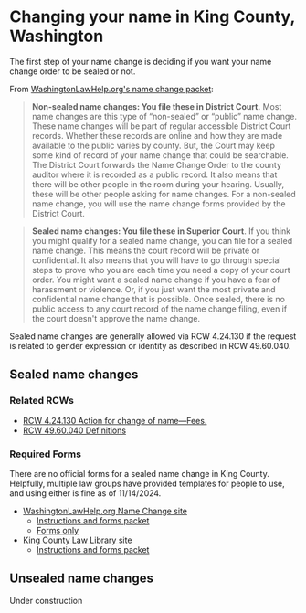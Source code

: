 # Changing your name in King County, Washington


The first step of your name change is deciding if you want your name change order to be sealed or not.

From [WashingtonLawHelp.org's name change packet](https://www.washingtonlawhelp.org/files/C9D2EA3F-0350-D9AF-ACAE-BF37E9BC9FFA/attachments/392DF2A7-D062-2F32-194A-DF77898A9812/3400en_how-to-get-a-name-change-in-washington-state.pdf):
> **Non-sealed name changes: You file these in District Court.** Most name changes are this
type of “non-sealed” or “public” name change. These name changes will be part of regular
accessible District Court records. Whether these records are online and how they are made
available to the public varies by county. But, the Court may keep some kind of record of
your name change that could be searchable. The District Court forwards the Name Change
Order to the county auditor where it is recorded as a public record. It also means that there
will be other people in the room during your hearing. Usually, these will be other people
asking for name changes. For a non-sealed name change, you will use the name change
forms provided by the District Court.

> **Sealed name changes: You file these in Superior Court**. If you think you might qualify
for a sealed name change, you can file for a sealed name change. This means the court
record will be private or confidential. It also means that you will have to go through special
steps to prove who you are each time you need a copy of your court order. You might want
a sealed name change if you have a fear of harassment or violence. Or, if you just want the
most private and confidential name change that is possible. Once sealed, there is no public
access to any court record of the name change filing, even if the court doesn't approve the
name change.

Sealed name changes are generally allowed via RCW 4.24.130 if the request is related to gender expression or identity as described in RCW 49.60.040.

## Sealed name changes

### Related RCWs
- [RCW 4.24.130 Action for change of name—Fees.](https://apps.leg.wa.gov/rcw/default.aspx?cite=4.24&full=true#4.24.130)
- [RCW 49.60.040 Definitions](http://app.leg.wa.gov/RCW/default.aspx?cite=49.60.040)

### Required Forms

There are no official forms for a sealed name change in King County. Helpfully, multiple law groups have provided templates for people to use, and using either is fine as of 11/14/2024.

- [WashingtonLawHelp.org Name Change site](https://www.washingtonlawhelp.org/resource/name-change)
    - [Instructions and forms packet](https://www.washingtonlawhelp.org/files/C9D2EA3F-0350-D9AF-ACAE-BF37E9BC9FFA/attachments/392DF2A7-D062-2F32-194A-DF77898A9812/3400en_how-to-get-a-name-change-in-washington-state.pdf)
    - [Forms only](https://www.washingtonlawhelp.org/resource/name-change/download/28DA183A-0725-4512-AC74-6E7775455F11.pdf)
- [King County Law Library site](https://kcll.org/sealed-name-change-order/)
    - [Instructions and forms packet](https://kcll.org/wp-content/uploads/2024/09/7-Sealed-Name-Change-in-Superior-Court-Nov.-2023.pdf)

## Unsealed name changes
Under construction